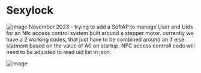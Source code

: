 # Sexylock 
![image](https://github.com/chiplocks/Sexylock/assets/117909282/7d6f3671-890c-4c6e-bf3a-2ad62bef0f59)
November 2023 - 
trying to add a SoftAP to manage User and Uids for an Nfc access control system built around a stepper motor.
currently we have a 2 working codes, that just have to be combined around an if else statment based on the value of A0 on startup.
NFC access controll code will need to be adjusted to read uid list in json. 

![image](https://github.com/chiplocks/Sexylock/assets/117909282/1e3d2aa3-ed33-460d-8bab-7b45163454b6)

